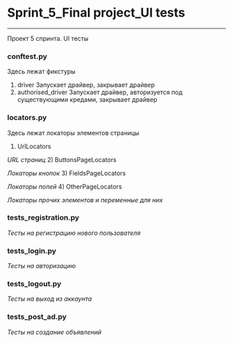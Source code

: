# Sprint_5_Final project_UI tests
---
Проект 5 спринта. UI тесты


 ### **conftest.py**
 Здесь лежат фикстуры 
 
 1) driver
 Запускает драйвер, закрывает драйвер
 2) authorised_driver
 Запускает драйвер, авторизуется под существующими кредами, закрывает драйвер

 ### **locators.py**
 Здесь лежат локаторы элементов страницы 
 
 1) UrlLocators

 _URL страниц_
 2) ButtonsPageLocators

 _Локаторы кнопок_
 3) FieldsPageLocators

 _Локаторы полей_
 4) OtherPageLocators
 
 _Локаторы прочих элементов и переменные для них_

 ### **tests_registration.py**
 _Тесты на регистрацию нового пользователя_

 ### **tests_login.py**
 _Тесты на авторизацию_

 ### **tests_logout.py**
 _Тесты на выход из аккаунта_

 ### **tests_post_ad.py**
 _Тесты на создание объявлений_


